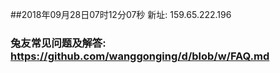 ##2018年09月28日07时12分07秒 新址: 159.65.222.196
### 兔友常见问题及解答: https://github.com/wanggonging/d/blob/w/FAQ.md
